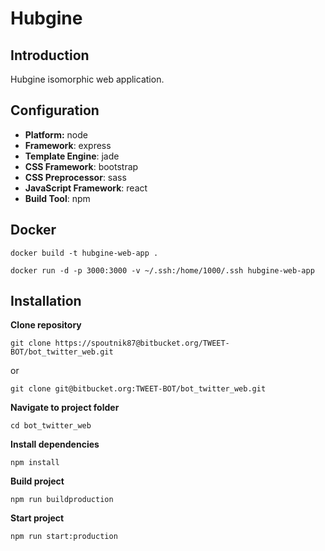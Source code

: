 # Hubgine

## Introduction

Hubgine isomorphic web application.

## Configuration

- **Platform:** node
- **Framework**: express
- **Template Engine**: jade
- **CSS Framework**: bootstrap
- **CSS Preprocessor**: sass
- **JavaScript Framework**: react
- **Build Tool**: npm

## Docker
```
docker build -t hubgine-web-app .
```

```
docker run -d -p 3000:3000 -v ~/.ssh:/home/1000/.ssh hubgine-web-app
```

## Installation

**Clone repository**
```
git clone https://spoutnik87@bitbucket.org/TWEET-BOT/bot_twitter_web.git
```
or
```
git clone git@bitbucket.org:TWEET-BOT/bot_twitter_web.git
```

**Navigate to project folder**
```
cd bot_twitter_web
```

**Install dependencies**
```
npm install
```

**Build project**
```
npm run buildproduction
```

**Start project**
```
npm run start:production
```